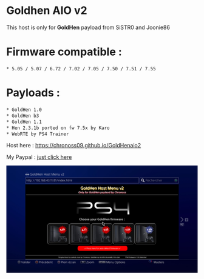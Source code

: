 # Goldhen AIO v2
This host is only for __GoldHen__ payload from SiSTR0 and Joonie86  

# Firmware compatible :  
    * 5.05 / 5.07 / 6.72 / 7.02 / 7.05 / 7.50 / 7.51 / 7.55

# Payloads : 
    * GoldHen 1.0
    * GoldHen b3
    * GoldHen 1.1
    * Hen 2.3.1b ported on fw 7.5x by Karo
    * WebRTE by PS4 Trainer

Host here : https://chronoss09.github.io/GoldHenaio2 

My Paypal : [just click here](https://www.paypal.com/paypalme/chronoss01)

![PHOTO](https://github.com/chronoss09/GoldHen-AIO-v2/blob/main/19700101011151.jpg)
